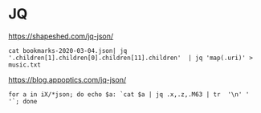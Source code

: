 # JQ

https://shapeshed.com/jq-json/

    cat bookmarks-2020-03-04.json| jq '.children[1].children[0].children[11].children'  | jq 'map(.uri)' > music.txt
    
https://blog.appoptics.com/jq-json/

    for a in iX/*json; do echo $a: `cat $a | jq .x,.z,.M63 | tr  '\n' ' '`; done
